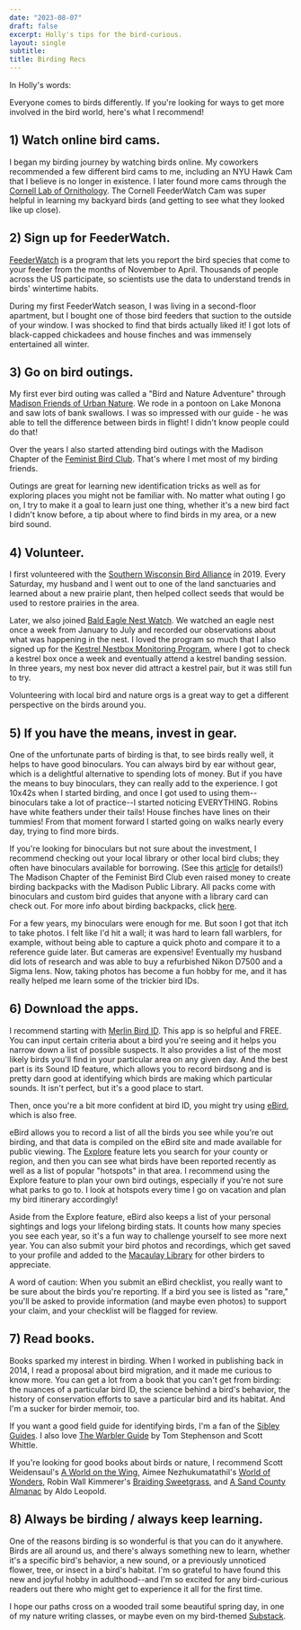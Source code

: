 ```yaml
---
date: "2023-08-07"
draft: false
excerpt: Holly's tips for the bird-curious.
layout: single
subtitle:
title: Birding Recs
---
```

In Holly's words: 

Everyone comes to birds differently. If you're looking for ways to get more involved in the bird world, here's what I recommend!

## 1) Watch online bird cams.

I began my birding journey by watching birds online. My coworkers recommended a few different bird cams to me, including an NYU Hawk Cam that I believe is no longer in existence. I later found more cams through the [Cornell Lab of Ornithology](https://www.allaboutbirds.org/cams/). The Cornell FeederWatch Cam was super helpful in learning my backyard birds (and getting to see what they looked like up close).

## 2) Sign up for FeederWatch.

[FeederWatch](https://feederwatch.org/) is a program that lets you report the bird species that come to your feeder from the months of November to April. Thousands of people across the US participate, so scientists use the data to understand trends in birds' wintertime habits.

During my first FeederWatch season, I was living in a second-floor apartment, but I bought one of those bird feeders that suction to the outside of your window. I was shocked to find that birds actually liked it! I got lots of black-capped chickadees and house finches and was immensely entertained all winter.

## 3) Go on bird outings.

My first ever bird outing was called a "Bird and Nature Adventure" through [Madison Friends of Urban Nature](https://www.cityofmadison.com/parks/events/bird-nature.cfm). We rode in a pontoon on Lake Monona and saw lots of bank swallows. I was so impressed with our guide - he was able to tell the difference between birds in flight! I didn't know people could do that!

Over the years I also started attending bird outings with the Madison Chapter of the [Feminist Bird Club](https://www.feministbirdclub.org/). That's where I met most of my birding friends.

Outings are great for learning new identification tricks as well as for exploring places you might not be familiar with. No matter what outing I go on, I try to make it a goal to learn just one thing, whether it's a new bird fact I didn't know before, a tip about where to find birds in my area, or a new bird sound.

## 4) Volunteer.

I first volunteered with the [Southern Wisconsin Bird Alliance](https://swibirds.org/) in 2019. Every Saturday, my husband and I went out to one of the land sanctuaries and learned about a new prairie plant, then helped collect seeds that would be used to restore prairies in the area.

Later, we also joined [Bald Eagle Nest Watch](https://swibirds.org/bald-eagle-nest-watch). We watched an eagle nest once a week from January to July and recorded our observations about what was happening in the nest. I loved the program so much that I also signed up for the [Kestrel Nestbox Monitoring Program](https://swibirds.org/kestrels), where I got to check a kestrel box once a week and eventually attend a kestrel banding session. In three years, my nest box never did attract a kestrel pair, but it was still fun to try.

Volunteering with local bird and nature orgs is a great way to get a different perspective on the birds around you.

## 5) If you have the means, invest in gear.

One of the unfortunate parts of birding is that, to see birds really well, it helps to have good binoculars. You can always bird by ear without gear, which is a delightful alternative to spending lots of money. But if you have the means to buy binoculars, they can really add to the experience. I got 10x42s when I started birding, and once I got used to using them--binoculars take a lot of practice--I started noticing EVERYTHING. Robins have white feathers under their tails! House finches have lines on their tummies! From that moment forward I started going on walks nearly every day, trying to find more birds.

If you're looking for binoculars but not sure about the investment, I recommend checking out your local library or other local bird clubs; they often have binoculars available for borrowing. (See this [article](https://www.audubon.org/news/dont-have-binoculars-go-birding-try-borrowing-pair-library) for details!) The Madison Chapter of the Feminist Bird Club even raised money to create birding backpacks with the Madison Public Library. All packs come with binoculars and custom bird guides that anyone with a library card can check out. For more info about birding backpacks, click [here](https://www.madisonpubliclibrary.org/resources/birding-backpacks-madison-public-library).

For a few years, my binoculars were enough for me. But soon I got that itch to take photos. I felt like I'd hit a wall; it was hard to learn fall warblers, for example, without being able to capture a quick photo and compare it to a reference guide later. But cameras are expensive! Eventually my husband did lots of research and was able to buy a refurbished Nikon D7500 and a Sigma lens. Now, taking photos has become a fun hobby for me, and it has really helped me learn some of the trickier bird IDs. 

## 6) Download the apps. 

I recommend starting with [Merlin Bird ID](https://merlin.allaboutbirds.org/). This app is so helpful and FREE. You can input certain criteria about a bird you're seeing and it helps you narrow down a list of possible suspects. It also provides a list of the most likely birds you'll find in your particular area on any given day. And the best part is its Sound ID feature, which allows you to record birdsong and is pretty darn good at identifying which birds are making which particular sounds. It isn't perfect, but it's a good place to start.

Then, once you're a bit more confident at bird ID, you might try using [eBird](https://ebird.org/home), which is also free. 

eBird allows you to record a list of all the birds you see while you're out birding, and that data is compiled on the eBird site and made available for public viewing. The [Explore](https://ebird.org/explore) feature lets you search for your county or region, and then you can see what birds have been reported recently as well as a list of popular "hotspots" in that area. I recommend using the Explore feature to plan your own bird outings, especially if you're not sure what parks to go to. I look at hotspots every time I go on vacation and plan my bird itinerary accordingly!

Aside from the Explore feature, eBird also keeps a list of your personal sightings and logs your lifelong birding stats. It counts how many species you see each year, so it's a fun way to challenge yourself to see more next year. You can also submit your bird photos and recordings, which get saved to your profile and added to the [Macaulay Library](https://www.macaulaylibrary.org/) for other birders to appreciate.

A word of caution: When you submit an eBird checklist, you really want to be sure about the birds you're reporting. If a bird you see is listed as "rare," you'll be asked to provide information (and maybe even photos) to support your claim, and your checklist will be flagged for review.

## 7) Read books.
Books sparked my interest in birding. When I worked in publishing back in 2014, I read a proposal about bird migration, and it made me curious to know more. You can get a lot from a book that you can't get from birding: the nuances of a particular bird ID, the science behind a bird's behavior, the history of conservation efforts to save a particular bird and its habitat. And I'm a sucker for birder memoir, too.

If you want a good field guide for identifying birds, I'm a fan of the [Sibley Guides](https://www.sibleyguides.com/). I also love [The Warbler Guide](https://press.princeton.edu/books/paperback/9780691154824/the-warbler-guide) by Tom Stephenson and Scott Whittle.

If you're looking for good books about birds or nature, I recommend Scott Weidensaul's [A World on the Wing](https://wwnorton.com/books/9780393608908), Aimee Nezhukumatathil's [World of Wonders](https://milkweed.org/author/aimee-nezhukumatathil), Robin Wall Kimmerer's [Braiding Sweetgrass](https://milkweed.org/book/braiding-sweetgrass), and [A Sand County Almanac](https://www.aldoleopold.org/about/aldo-leopold/sand-county-almanac/) by Aldo Leopold.

## 8) Always be birding / always keep learning.

One of the reasons birding is so wonderful is that you can do it anywhere. Birds are all around us, and there's always something new to learn, whether it's a specific bird's behavior, a new sound, or a previously unnoticed flower, tree, or insect in a bird's habitat. I'm so grateful to have found this new and joyful hobby in adulthood--and I'm so excited for any bird-curious readers out there who might get to experience it all for the first time. 

I hope our paths cross on a wooded trail some beautiful spring day, in one of my nature writing classes, or maybe even on my bird-themed [Substack](https://hollyhilliard.substack.com/).